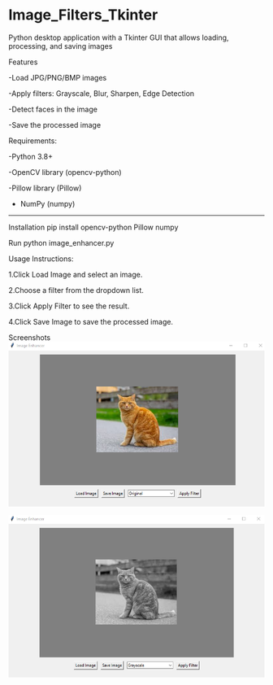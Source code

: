 # Image_Filters_Tkinter
Python desktop application with a Tkinter GUI that allows loading, processing, and saving images

Features

-Load JPG/PNG/BMP images

-Apply filters: Grayscale, Blur, Sharpen, Edge Detection

-Detect faces in the image

-Save the processed image

Requirements:

-Python 3.8+

-OpenCV library (opencv-python)

-Pillow library (Pillow)

- NumPy (numpy)
---
Installation
pip install opencv-python Pillow numpy

Run
python image_enhancer.py

Usage Instructions:

1.Click Load Image and select an image.

2.Choose a filter from the dropdown list.

3.Click Apply Filter to see the result.

4.Click Save Image to save the processed image.

Screenshots
![original](original.png)

![new](gray.png)
